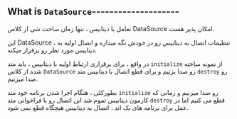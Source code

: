 ## What is `DataSource`--------------------

تعامل با دیتابیس ، تنها زمان ساخت شی از کلاس DataSource امکان پذیر هست.

این DataSource ، تنظیمات اتصال به دیتابیس رو در خودش نگه میداره و اتصال اولیه به دیتابیس مورد نظر رو برقرار میکنه.

در واقع ، برای برقراری ارتباط اولیه با دیتابیس ، باید متد `initialize` از نمونه ساخته شده از کلاس `DataSource` رو صدا بزنیم و برای قطع اتصال با دیتابیس متد `destroy` رو صدا میزنیم.

بطورکلی ، هنگام اجرا شدن برنامه خود متد `initialize` رو صدا میزنیم و زمانی که کارمون دیتابیس تموم شد این اتصال رو با فراخوانی متد `destroy` قطع می کنیم اما در عمل برای برنامه های بک اند ، اتصال به دیتابیس هیچگاه قطع نمی شود.

